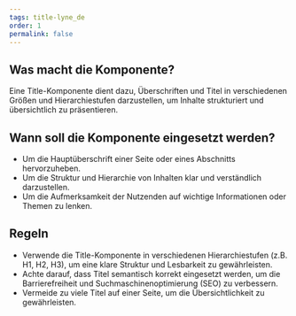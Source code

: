 ```yaml
---
tags: title-lyne_de
order: 1
permalink: false
---
```


## Was macht die Komponente?
Eine Title-Komponente dient dazu, Überschriften und Titel in verschiedenen Größen und Hierarchiestufen darzustellen, um Inhalte strukturiert und übersichtlich zu präsentieren.

## Wann soll die Komponente eingesetzt werden?
* Um die Hauptüberschrift einer Seite oder eines Abschnitts hervorzuheben.
* Um die Struktur und Hierarchie von Inhalten klar und verständlich darzustellen.
* Um die Aufmerksamkeit der Nutzenden auf wichtige Informationen oder Themen zu lenken.

## Regeln
* Verwende die Title-Komponente in verschiedenen Hierarchiestufen (z.B. H1, H2, H3), um eine klare Struktur und Lesbarkeit zu gewährleisten.
* Achte darauf, dass Titel semantisch korrekt eingesetzt werden, um die Barrierefreiheit und Suchmaschinenoptimierung (SEO) zu verbessern.
* Vermeide zu viele Titel auf einer Seite, um die Übersichtlichkeit zu gewährleisten.
